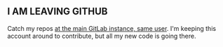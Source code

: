 ## I AM LEAVING GITHUB
Catch my repos [at the main GitLab instance, same user](https://gitlab.com/foxsouns). I'm keeping this account around to contribute, but all my new code is going there.
